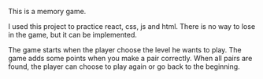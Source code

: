 This is a memory game.

I used this project to practice react, css, js and html.
There is no way to lose in the game, but it can be implemented.

The game starts when the player choose the level he wants to play.
The game adds some points when you make a pair correctly.
When all pairs are found, the player can choose to play again or go back to the beginning.